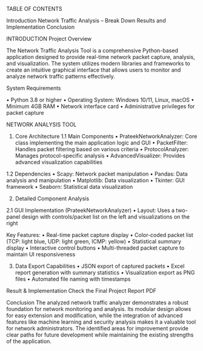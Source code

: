TABLE OF CONTENTS

Introduction
Network Traffic Analysis – Break Down
Results and Implementation
Conclusion

INTRODUCTION
Project Overview

The Network Traffic Analysis Tool is a comprehensive Python-based application designed to provide real-time network packet capture, analysis, and visualization. The system utilizes modern libraries and
frameworks to create an intuitive graphical interface that allows users to monitor and analyze network traffic patterns effectively.

System Requirements

• Python 3.8 or higher
• Operating System: Windows 10/11, Linux, macOS
• Minimum 4GB RAM
• Network interface card
• Administrative privileges for packet capture

NETWORK ANALYSIS TOOL
1. Core Architecture
1.1 Main Components
• PrateekNetworkAnalyzer: Core class implementing the main application logic and GUI
• PacketFilter: Handles packet filtering based on various criteria
• ProtocolAnalyzer: Manages protocol-specific analysis
• AdvancedVisualizer: Provides advanced visualization capabilities

1.2 Dependencies
• Scapy: Network packet manipulation
• Pandas: Data analysis and manipulation
• Matplotlib: Data visualization
• Tkinter: GUI framework
• Seaborn: Statistical data visualization

2. Detailed Component Analysis

2.1 GUI Implementation (PrateekNetworkAnalyzer)
• Layout: Uses a two-panel design with controls/packet list on the left and visualizations on the
right

Key Features:
• Real-time packet capture display
• Color-coded packet list (TCP: light blue, UDP: light green, ICMP: yellow)
• Statistical summary display
• Interactive control buttons
• Multi-threaded packet capture to maintain UI responsiveness

3. Data Export Capabilities
• JSON export of captured packets
• Excel report generation with summary statistics
• Visualization export as PNG files
• Automated file naming with timestamps

Result & Implementation Check the Final Project Report PDF


Conclusion
The analyzed network traffic analyzer demonstrates a robust foundation
for network monitoring and analysis. Its modular design allows for easy
extension and modification, while the integration of advanced features
like machine learning and security analysis makes it a valuable tool for
network administrators. The identified areas for improvement provide
clear paths for future development while maintaining the existing
strengths of the application.
